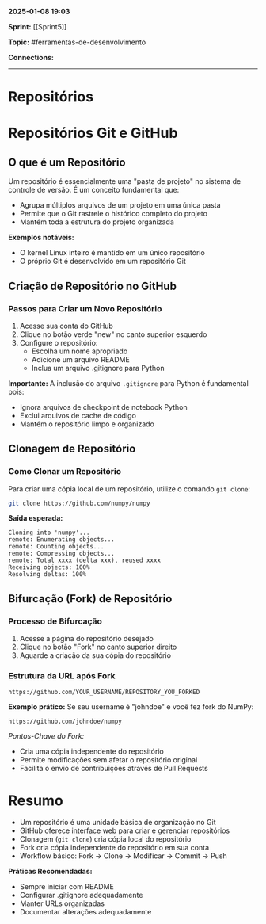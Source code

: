 
**2025-01-08 19:03**

**Sprint:** [[Sprint5]]

**Topic:** #ferramentas-de-desenvolvimento 

**Connections:** 

---
# **Repositórios**

# Repositórios Git e GitHub

## O que é um Repositório
Um repositório é essencialmente uma "pasta de projeto" no sistema de controle de versão. É um conceito fundamental que:
- Agrupa múltiplos arquivos de um projeto em uma única pasta
- Permite que o Git rastreie o histórico completo do projeto
- Mantém toda a estrutura do projeto organizada

**Exemplos notáveis:**
- O kernel Linux inteiro é mantido em um único repositório
- O próprio Git é desenvolvido em um repositório Git

## Criação de Repositório no GitHub

### Passos para Criar um Novo Repositório
1. Acesse sua conta do GitHub
2. Clique no botão verde "new" no canto superior esquerdo
3. Configure o repositório:
   - Escolha um nome apropriado
   - Adicione um arquivo README
   - Inclua um arquivo .gitignore para Python

**Importante:** A inclusão do arquivo `.gitignore` para Python é fundamental pois:
- Ignora arquivos de checkpoint de notebook Python
- Exclui arquivos de cache de código
- Mantém o repositório limpo e organizado

## Clonagem de Repositório

### Como Clonar um Repositório
Para criar uma cópia local de um repositório, utilize o comando `git clone`:

```bash
git clone https://github.com/numpy/numpy
```

**Saída esperada:**
```
Cloning into 'numpy'...
remote: Enumerating objects...
remote: Counting objects...
remote: Compressing objects...
remote: Total xxxx (delta xxx), reused xxxx
Receiving objects: 100%
Resolving deltas: 100%
```

## Bifurcação (Fork) de Repositório

### Processo de Bifurcação
1. Acesse a página do repositório desejado
2. Clique no botão "Fork" no canto superior direito
3. Aguarde a criação da sua cópia do repositório

### Estrutura da URL após Fork
```
https://github.com/YOUR_USERNAME/REPOSITORY_YOU_FORKED
```

**Exemplo prático:**
Se seu username é "johndoe" e você fez fork do NumPy:
```
https://github.com/johndoe/numpy
```

*Pontos-Chave do Fork:*
- Cria uma cópia independente do repositório
- Permite modificações sem afetar o repositório original
- Facilita o envio de contribuições através de Pull Requests

# Resumo
- Um repositório é uma unidade básica de organização no Git
- GitHub oferece interface web para criar e gerenciar repositórios
- Clonagem (`git clone`) cria cópia local do repositório
- Fork cria cópia independente do repositório em sua conta
- Workflow básico: Fork → Clone → Modificar → Commit → Push

**Práticas Recomendadas:**
- Sempre iniciar com README
- Configurar .gitignore adequadamente
- Manter URLs organizadas
- Documentar alterações adequadamente









